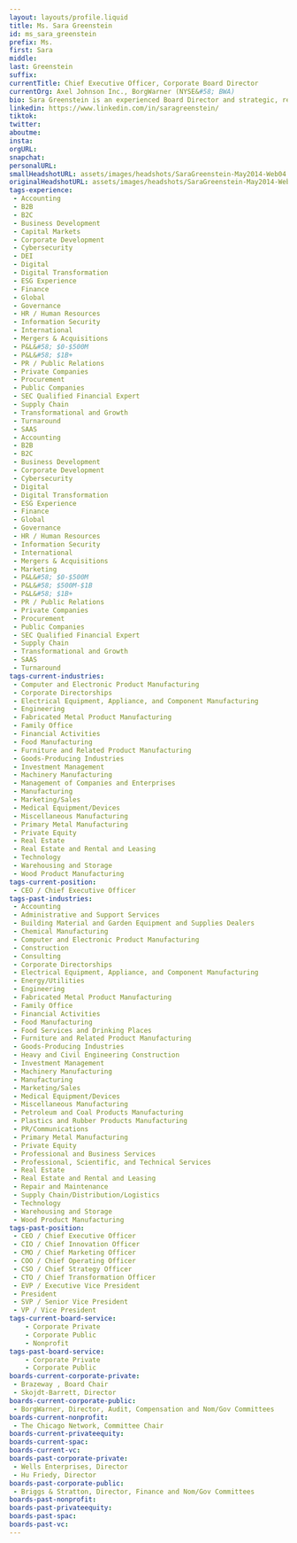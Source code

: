 ```yaml
---
layout: layouts/profile.liquid
title: Ms. Sara Greenstein
id: ms_sara_greenstein
prefix: Ms.
first: Sara
middle: 
last: Greenstein
suffix: 
currentTitle: Chief Executive Officer, Corporate Board Director
currentOrg: Axel Johnson Inc., BorgWarner (NYSE&#58; BWA)
bio: Sara Greenstein is an experienced Board Director and strategic, results driven CEO who delivers outstanding value for investors in complex operating environments and challenging economic situations. She is a SEC Financial Expert, and currently serves on the board of BorgWarner (NYSE&#58;BWA), where she is on the Audit, Compensation and Nom/Gov committees. Prior to BorgWarner, she served on the Board of Wells Enterprises as well as the Board of Briggs &amp; Stratton.<br /><br />Ms. Greenstein’s experience extends across public/private companies in multiple industries and multi-location and country environments. Throughout her career, she has initiated/executed broad-based, immediate and long-term value by leading major business transformations, creating bold vision, strategy, technology and execution shifts which enabled historied businesses to compete and win anew. Fueled by a strong sense of purpose, she has a passionate focus on improving opportunities for employees at every level of the organization and delivering impact for all stakeholders.<br /><br />Ms. Greenstein currently serves as CEO and Board Member at Axel Johnson, Inc. (AJI), a private operating company focused on investing in and growing a diverse set of industry-leading businesses over the long term. Prior to AJI, she served as the President, CEO and Board Member at Lydall, Inc. (NYSE&#58; LDL), a leading global manufacturer of value-added engineered materials and specialty filtration solutions serving the industrial, automotive, agribusiness and medical markets, Ms. Greenstein delivered consistent, quarter- over-quarter growth for investors in cash flow, EBITDA expansion and share price by overhauling strategy, recruiting, aligning/ leading a high-performing team, and introducing laser-focused execution and accountability during extraordinary circumstances. Lydall was sold to Unifrax at an 86% premium in Q4, 2021.<br /><br />Ms. Greenstein joined Lydall from integrated steel producer U.S. Steel (NYSE&#58; X), where, as SVP for the $4B global Consumer Solutions BU (2014 – 2019) she oversaw thousands of employees across 9 operating facilities, and led the BU’s turnaround by driving unprecedented profitable growth/profit (improving EBITDA by 300%+ while increasing working capital) and building a strong and diverse team.<br /><br />Earlier, Ms. Greenstein served for 12 years in in progressive leadership roles at Underwriters Laboratories (2001 – 2014). In these roles, she delivered revenue and operating profit growth, drove global expansion into Japan, India and China, raised brand awareness and, as President, Supply Chain &amp; Sustainability, led a UL Environment evolution from traditional product safety (fire/shock hazard) to current safety concerns (environmental/ human health hazards), and from non-profit to a $1B for-profit market leader in compliance engineering services, risk management, secure supply chain commerce and environmental sustainability.<br /><br />She began her career at Arthur Andersen Business Consulting and Boston Consulting Group, where she helped large, global clients drive profitable growth by providing strategic/business transformation guidance.<br /><br />Ms. Greenstein earned a B.S. in Business Administration from the University of Illinois, Urbana-Champaign, and an MBA from the University of Michigan’s Ross School of Business.<br /><br />Growing up on an Illinois farm, Ms. Greenstein learned at an early age the importance of hard work and providing for her community–values that have shaped her professional life and leadership style. Today, she is just as comfortable in the wide-open fields of her home state as she is in the boardroom or on the shop floor across NA, Europe and China. Ms. Greenstein has a husband and three children.
linkedin: https://www.linkedin.com/in/saragreenstein/
tiktok: 
twitter: 
aboutme: 
insta: 
orgURL: 
snapchat: 
personalURL: 
smallHeadshotURL: assets/images/headshots/SaraGreenstein-May2014-Web04.1_compressed.avif
originalHeadshotURL: assets/images/headshots/SaraGreenstein-May2014-Web04.1_compressed.avif
tags-experience: 
 - Accounting
 - B2B
 - B2C
 - Business Development
 - Capital Markets
 - Corporate Development
 - Cybersecurity
 - DEI
 - Digital
 - Digital Transformation
 - ESG Experience
 - Finance
 - Global
 - Governance
 - HR / Human Resources
 - Information Security
 - International
 - Mergers & Acquisitions
 - P&L&#58; $0-$500M
 - P&L&#58; $1B+
 - PR / Public Relations
 - Private Companies
 - Procurement
 - Public Companies
 - SEC Qualified Financial Expert
 - Supply Chain
 - Transformational and Growth
 - Turnaround
 - SAAS
 - Accounting
 - B2B
 - B2C
 - Business Development
 - Corporate Development
 - Cybersecurity
 - Digital
 - Digital Transformation
 - ESG Experience
 - Finance
 - Global
 - Governance
 - HR / Human Resources
 - Information Security
 - International
 - Mergers & Acquisitions
 - Marketing
 - P&L&#58; $0-$500M
 - P&L&#58; $500M-$1B
 - P&L&#58; $1B+
 - PR / Public Relations
 - Private Companies
 - Procurement
 - Public Companies
 - SEC Qualified Financial Expert
 - Supply Chain
 - Transformational and Growth
 - SAAS
 - Turnaround
tags-current-industries: 
 - Computer and Electronic Product Manufacturing
 - Corporate Directorships
 - Electrical Equipment, Appliance, and Component Manufacturing
 - Engineering
 - Fabricated Metal Product Manufacturing
 - Family Office
 - Financial Activities
 - Food Manufacturing
 - Furniture and Related Product Manufacturing
 - Goods-Producing Industries
 - Investment Management
 - Machinery Manufacturing
 - Management of Companies and Enterprises
 - Manufacturing
 - Marketing/Sales
 - Medical Equipment/Devices
 - Miscellaneous Manufacturing
 - Primary Metal Manufacturing
 - Private Equity
 - Real Estate
 - Real Estate and Rental and Leasing
 - Technology
 - Warehousing and Storage
 - Wood Product Manufacturing
tags-current-position: 
 - CEO / Chief Executive Officer
tags-past-industries: 
 - Accounting
 - Administrative and Support Services
 - Building Material and Garden Equipment and Supplies Dealers
 - Chemical Manufacturing
 - Computer and Electronic Product Manufacturing
 - Construction
 - Consulting
 - Corporate Directorships
 - Electrical Equipment, Appliance, and Component Manufacturing
 - Energy/Utilities
 - Engineering
 - Fabricated Metal Product Manufacturing
 - Family Office
 - Financial Activities
 - Food Manufacturing
 - Food Services and Drinking Places
 - Furniture and Related Product Manufacturing
 - Goods-Producing Industries
 - Heavy and Civil Engineering Construction
 - Investment Management
 - Machinery Manufacturing
 - Manufacturing
 - Marketing/Sales
 - Medical Equipment/Devices
 - Miscellaneous Manufacturing
 - Petroleum and Coal Products Manufacturing
 - Plastics and Rubber Products Manufacturing
 - PR/Communications
 - Primary Metal Manufacturing
 - Private Equity
 - Professional and Business Services
 - Professional, Scientific, and Technical Services
 - Real Estate
 - Real Estate and Rental and Leasing
 - Repair and Maintenance
 - Supply Chain/Distribution/Logistics
 - Technology
 - Warehousing and Storage
 - Wood Product Manufacturing
tags-past-position: 
 - CEO / Chief Executive Officer
 - CIO / Chief Innovation Officer
 - CMO / Chief Marketing Officer
 - COO / Chief Operating Officer
 - CSO / Chief Strategy Officer
 - CTO / Chief Transformation Officer
 - EVP / Executive Vice President
 - President
 - SVP / Senior Vice President
 - VP / Vice President
tags-current-board-service: 
    - Corporate Private
    - Corporate Public
    - Nonprofit
tags-past-board-service: 
    - Corporate Private
    - Corporate Public
boards-current-corporate-private: 
 - Brazeway , Board Chair
 - Skojdt-Barrett, Director
boards-current-corporate-public: 
 - BorgWarner, Director, Audit, Compensation and Nom/Gov Committees
boards-current-nonprofit: 
 - The Chicago Network, Committee Chair
boards-current-privateequity: 
boards-current-spac: 
boards-current-vc: 
boards-past-corporate-private: 
 - Wells Enterprises, Director
 - Hu Friedy, Director
boards-past-corporate-public: 
 - Briggs & Stratton, Director, Finance and Nom/Gov Committees
boards-past-nonprofit: 
boards-past-privateequity: 
boards-past-spac: 
boards-past-vc: 
---
```

